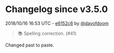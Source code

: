 # Changelog since v3.5.0

2018/10/16 16:53 UTC - [e6152c6](https://github.com/hassio-addons/addon-ssh/commit/e6152c6bd562c19fa29a5a1ef3bbedc2f25cc2aa) by [@dayofdoom](https://github.com/dayofdoom)
> :books: Spelling correction. (#41)

Changed past to paste. 

